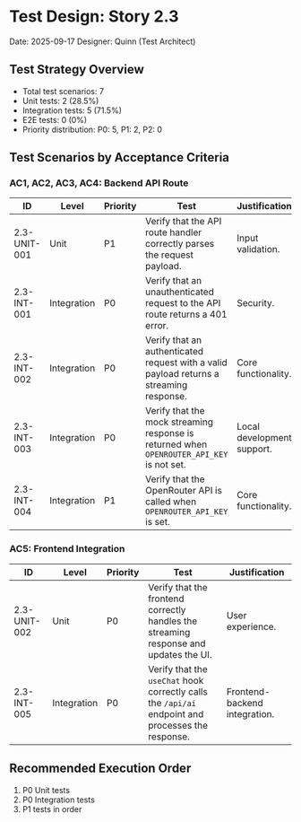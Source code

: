 # Test Design: Story 2.3

Date: 2025-09-17
Designer: Quinn (Test Architect)

## Test Strategy Overview

- Total test scenarios: 7
- Unit tests: 2 (28.5%)
- Integration tests: 5 (71.5%)
- E2E tests: 0 (0%)
- Priority distribution: P0: 5, P1: 2, P2: 0

## Test Scenarios by Acceptance Criteria

### AC1, AC2, AC3, AC4: Backend API Route

| ID | Level | Priority | Test | Justification |
|---|---|---|---|---|
| 2.3-UNIT-001 | Unit | P1 | Verify that the API route handler correctly parses the request payload. | Input validation. |
| 2.3-INT-001 | Integration | P0 | Verify that an unauthenticated request to the API route returns a 401 error. | Security. |
| 2.3-INT-002 | Integration | P0 | Verify that an authenticated request with a valid payload returns a streaming response. | Core functionality. |
| 2.3-INT-003 | Integration | P0 | Verify that the mock streaming response is returned when `OPENROUTER_API_KEY` is not set. | Local development support. |
| 2.3-INT-004 | Integration | P1 | Verify that the OpenRouter API is called when `OPENROUTER_API_KEY` is set. | Core functionality. |

### AC5: Frontend Integration

| ID | Level | Priority | Test | Justification |
|---|---|---|---|---|
| 2.3-UNIT-002 | Unit | P0 | Verify that the frontend correctly handles the streaming response and updates the UI. | User experience. |
| 2.3-INT-005 | Integration | P0 | Verify that the `useChat` hook correctly calls the `/api/ai` endpoint and processes the response. | Frontend-backend integration. |

## Recommended Execution Order

1. P0 Unit tests
2. P0 Integration tests
3. P1 tests in order
